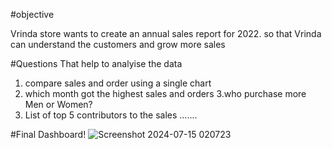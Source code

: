 #objective

Vrinda store wants to create an annual sales report for 2022. so that Vrinda can understand the customers and grow more sales

#Questions That help to analyise the data
1. compare sales and order using a single chart
2. which month got the highest sales and orders
3.who purchase more Men or Women?
4. List of top 5 contributors to the sales
....... 


#Final Dashboard!
![Screenshot 2024-07-15 020723](https://github.com/user-attachments/assets/3e28facc-a997-4aa8-8521-ce7022d4ab47)
